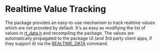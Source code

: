 # Realtime Value Tracking

The package provides an easy-to-use mechanism to track realtime values which are not provided by default. It's as easy as modifying the list of values in [rt_data.h](/src/rt_data.h) and recompiling the package. The values are automatically propagated to the package UI (and 3rd party client apps, if they support it) via the [REALTIME_DATA](commands/REALTIME_DATA.md) command.
